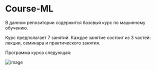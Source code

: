 # Course-ML
В данном репозитории содержится базовый курс по машинному обучению. 

Курс предполагает 7 занятий. Каждое занятие состоит из 3 частей: лекции, семинара и практического занятия. 

Программа курса следующая:

![image](https://user-images.githubusercontent.com/94602743/205162286-f8c10355-5498-4114-86b7-0ef14dcba0f2.png=100x100)

